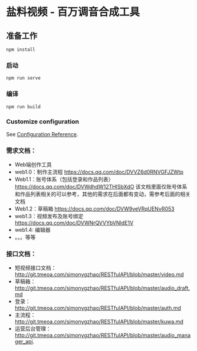 # 盐料视频 - 百万调音合成工具

## 准备工作
```
npm install
```

### 启动
```
npm run serve
```

### 编译
```
npm run build
```

### Customize configuration
See [Configuration Reference](https://cli.vuejs.org/config/).

### 需求文档：
  - Web端创作工具
  - web1.0：制作主流程 https://docs.qq.com/doc/DVVZ6d0RNVGFJZWtp
  - Web1.1：账号体系（包括登录和作品列表）https://docs.qq.com/doc/DVWdhdW12THlSbXdO 该文档里面仅账号体系和作品列表相关的可以参考，其他的需求在后面都有变动，需参考后面的相关文档
  - Web1.2：草稿箱 https://docs.qq.com/doc/DVW9veVRqUENvR053
  - web1.3：视频发布及账号绑定 https://docs.qq.com/doc/DVWNrQVVYbVNIdE1V
  - web1.4: 编辑器
  - 。。。等等

### 接口文档：

  - 短视频接口文档：http://git.tmeoa.com/simonygzhao/RESTfulAPI/blob/master/video.md
  - 草稿箱： http://git.tmeoa.com/simonygzhao/RESTfulAPI/blob/master/audio_draft.md
  - 登录：http://git.tmeoa.com/simonygzhao/RESTfulAPI/blob/master/auth.md
  - 主流程：http://git.tmeoa.com/simonygzhao/RESTfulAPI/blob/master/kuwa.md
  - 运营后台管理：http://git.tmeoa.com/simonygzhao/RESTfulAPI/blob/master/audio_manager_api.

